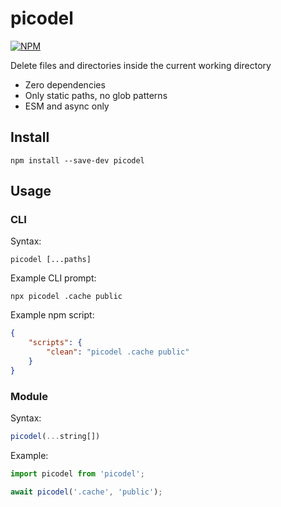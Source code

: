 # picodel

[![NPM](https://img.shields.io/npm/v/picodel.svg)](https://www.npmjs.com/package/picodel)

Delete files and directories inside the current working directory

- Zero dependencies
- Only static paths, no glob patterns
- ESM and async only

## Install

```
npm install --save-dev picodel
```

## Usage

### CLI

Syntax:

```
picodel [...paths]
```

Example CLI prompt:

```
npx picodel .cache public
```

Example npm script:

```json
{
	"scripts": {
		"clean": "picodel .cache public"
	}
}
```

### Module

Syntax:

```ts
picodel(...string[])
```

Example:

```ts
import picodel from 'picodel';

await picodel('.cache', 'public');
```
